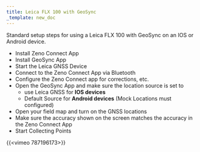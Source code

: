 ```yaml
---
title: Leica FLX 100 with GeoSync
_template: new_doc
---
```



Standard setup steps for using a Leica FLX 100 with GeoSync on an IOS or Android device.

* Install Zeno Connect App
* Install GeoSync App
* Start the Leica GNSS Device
* Connect to the Zeno Connect App via Bluetooth
* Configure the Zeno Connect app for corrections, etc.
* Open the GeoSync App and make sure the location source is set to
  * use Leica GNSS for **IOS devices**
  * Default Source for **Android devices** (Mock Locations must configured)
* Open your field map and turn on the GNSS locations
* Make sure the accuracy shown on the screen matches the accuracy in the Zeno Connect App
* Start Collecting Points

{{<vimeo 787196173>}}
